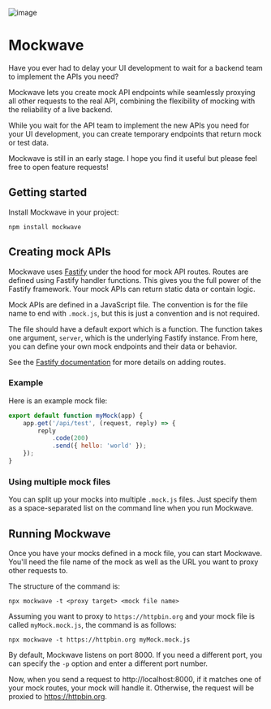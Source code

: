 ![image](https://github.com/user-attachments/assets/feaedc6b-5410-4157-a35e-1f4bb3630fce)


# Mockwave

Have you ever had to delay your UI development to wait for a backend team to implement the APIs you need?

Mockwave lets you create mock API endpoints while seamlessly proxying all other requests to the real API, combining the flexibility of mocking with the reliability of a live backend.

While you wait for the API team to implement the new APIs you need for your UI development, you can create temporary endpoints that return mock or test data.

Mockwave is still in an early stage. I hope you find it useful but please feel free to open feature requests!

## Getting started

Install Mockwave in your project:

```
npm install mockwave
```

## Creating mock APIs

Mockwave uses [Fastify](https://fastify.dev/) under the hood for mock API routes. Routes are defined using Fastify handler functions. This gives you the full power of the Fastify framework. Your mock APIs can return static data or contain logic.

Mock APIs are defined in a JavaScript file. The convention is for the file name to end with `.mock.js`, but this is just a convention and is not required.

The file should have a default export which is a function. The function takes one argument, `server`, which is the underlying Fastify instance. From here, you can define your own mock endpoints and their data or behavior.

See the [Fastify documentation](https://fastify.dev/docs/latest/Reference/Routes/) for more details on adding routes.

### Example

Here is an example mock file:

```javascript
export default function myMock(app) {
    app.get('/api/test', (request, reply) => {
        reply
            .code(200)
            .send({ hello: 'world' });
    });
}
```

### Using multiple mock files

You can split up your mocks into multiple `.mock.js` files. Just specify them as a space-separated list on the command line when you run Mockwave.

## Running Mockwave

Once you have your mocks defined in a mock file, you can start Mockwave. You'll need the file name of the mock as well as the URL you want to proxy other requests to.

The structure of the command is:

```
npx mockwave -t <proxy target> <mock file name>
```

Assuming you want to proxy to `https://httpbin.org` and your mock file is called `myMock.mock.js`, the command is as follows:

```
npx mockwave -t https://httpbin.org myMock.mock.js
```

By default, Mockwave listens on port 8000. If you need a different port, you can specify the `-p` option and enter a different port number.

Now, when you send a request to http://localhost:8000, if it matches one of your mock routes, your mock will handle it. Otherwise, the request will be proxied to https://httpbin.org.
